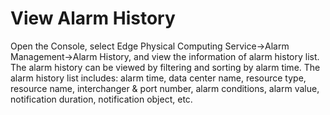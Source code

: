 # View Alarm History
Open the Console, select Edge Physical Computing Service->Alarm Management->Alarm History, and view the information of alarm history list.</br>
The alarm history can be viewed by filtering and sorting by alarm time. The alarm history list includes: alarm time, data center name, resource type, resource name, interchanger & port number, alarm conditions, alarm value, notification duration, notification object, etc.
